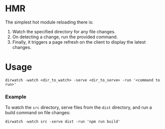 # HMR

The simplest hot module reloading there is:

1. Watch the specified directory for any file changes.
2. On detecting a change, run the provided command.
3. Finally, it triggers a page refresh on the client to display the latest changes.

# Usage

```shell
dirwatch -watch <dir_to_watch> -serve <dir_to_serve> -run '<command to run>'
```

### Example

To watch the `src` directory, serve files from the `dist` directory, and run a build command on file changes:

```shell
dirwatch -watch src -serve dist -run 'npm run build'
```
